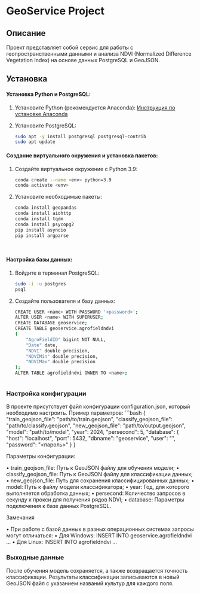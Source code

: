# GeoService Project

## Описание
Проект представляет собой сервис для работы с геопространственными данными и анализа NDVI (Normalized Difference Vegetation Index) на основе данных PostgreSQL и GeoJSON.

## Установка

#### Установка Python и PostgreSQL:
1. Установите Python (рекомендуется Anaconda):
   [Инструкция по установке Anaconda](https://jino.ru/spravka/articles/anaconda.html#%D1%83%D1%81%D1%82%D0%B0%D0%BD%D0%BE%D0%B2%D0%BA%D0%B0-anaconda)

2. Установите PostgreSQL:
   ```bash
   sudo apt -y install postgresql postgresql-contrib
   sudo apt update

#### Создание виртуального окружения и установка пакетов:

 1. Создайте виртуальное окружение с Python 3.9:
    ```bash
    conda create --name <env> python=3.9
    conda activate <env>


 2. Установите необходимые пакеты:
    ```bash
    conda install geopandas
    conda install aiohttp 
    conda install tqdm 
    conda install psycopg2
    pip install asyncio
    pip install argparse




#### Настройка базы данных:

 1. Войдите в терминал PostgreSQL:
    ```bash
    sudo -i -u postgres
    psql


 2. Создайте пользователя и базу данных:
    ```bash
    CREATE USER <name> WITH PASSWORD '<password>';
    ALTER USER <name> WITH SUPERUSER;
    CREATE DATABASE geoservice;
    CREATE TABLE geoservice.agrofieldndvi
    (
        "AgroFieldID" bigint NOT NULL,
        "Date" date,
        "NDVI" double precision,
        "NDVIMin" double precision,
        "NDVIMax" double precision
    );
    ALTER TABLE agrofieldndvi OWNER TO <name>;



### Настройка конфигурации

В проекте присутствует файл конфигурации configuration.json, который необходимо настроить. Пример параметров:
    ```bash
    {
        "train_geojson_file": "path/to/train.geojson",
        "classify_geojson_file": "path/to/classify.geojson",
        "new_geojson_file": "path/to/output.geojson",
        "model": "path/to/model",
        "year": 2024,
        "persecond": 5,
        "database": {
            "host": "localhost",
            "port": 5432,
            "dbname": "geoservice",
            "user": "<name>",
            "password": "<пароль>"
        }
    }

Параметры конфигурации:

 • train_geojson_file: Путь к GeoJSON файлу для обучения модели;
 • classify_geojson_file: Путь к GeoJSON файлу для классификации данных;
 • new_geojson_file: Путь для сохранения классифицированных данных;
 • model: Путь к файлу модели классификатора;
 • year: Год, для которого выполняется обработка данных;
 • persecond: Количество запросов в секунду к прокси для получения рядов NDVI;
 • database: Параметры подключения к базе данных PostgreSQL.

Замечания

 • При работе с базой данных в разных операционных системах запросы могут отличаться:
 • Для Windows: INSERT INTO geoservice.agrofieldndvi ...
 • Для Linux: INSERT INTO agrofieldndvi ...

### Выходные данные

После обучения модель сохраняется, а также возвращается точность классификации. Результаты классификации записываются в новый GeoJSON файл с указанием названий культур для каждого поля.